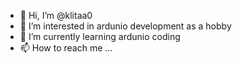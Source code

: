 - 👋 Hi, I’m @klitaa0
- 👀 I’m interested in ardunio development as a hobby
- 🌱 I’m currently learning ardunio coding
- 📫 How to reach me ...

<!---
klitaa0/klitaa0 is a ✨ special ✨ repository because its `README.md` (this file) appears on your GitHub profile.
You can click the Preview link to take a look at your changes.
--->
